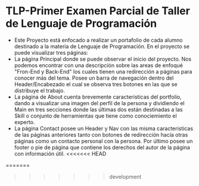 # TLP-Primer Examen Parcial de Taller de Lenguaje de Programación
+ Este Proyecto está enfocado a realizar un portafolio de cada alumno destinado a la materia de Lenguaje de Programación.
 En el proyecto se puede visualizar tres páginas:
+ La página Principal donde se puede observar el inicio del proyecto. Nos podemos encontrar con una descripción sobre las areas de enfoqué "Fron-End y Back-End" los cuales tienen una redirección a páginas para conocer más del tema. Posee un barra de navegación dentro del Header/Encabezado el cual se observa tres botones en las que se distribuye el trabajo.
+ La página de About cuenta brevemente caracteristicas del portfolio, dando a visualizar una imagen del perfil de la persona y dividiendo el Main en tres secciones donde las últimas dos están destinadas a las Skill o conjunto de herramientas que tiene como conociemiento el experto.
+ La página Contact posee un Header y Nav con las misma caracteristicas de las páginas anteriores tanto con botones de redirección hacía otras páginas como un contacto personal con la persona. Por último posee un footer o pie de página que contiene los derechos del autor de la página con información útil.
<<<<<<< HEAD

=======
>>>>>>> development
